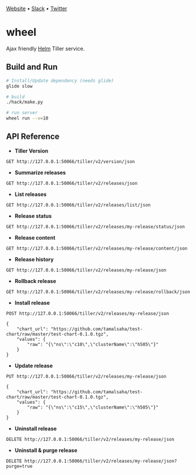 [Website](https://appscode.com) • [Slack](https://slack.appscode.com) • [Twitter](https://twitter.com/AppsCodeHQ)

# wheel
Ajax friendly [Helm](https://github.com/kubernetes/helm) Tiller service.

## Build and Run
```sh
# Install/Update dependency (needs glide)
glide slow

# build
./hack/make.py

# run server
wheel run --v=10
```

## API Reference

- **Tiller Version** 
```
GET http://127.0.0.1:50066/tiller/v2/version/json
```

- **Summarize releases** 
```
GET http://127.0.0.1:50066/tiller/v2/releases/json
```

- **List releases** 
```
GET http://127.0.0.1:50066/tiller/v2/releases/list/json
```

- **Release status**
```
GET http://127.0.0.1:50066/tiller/v2/releases/my-release/status/json
```

- **Release content**
```
GET http://127.0.0.1:50066/tiller/v2/releases/my-release/content/json
```

- **Release history**
```
GET http://127.0.0.1:50066/tiller/v2/releases/my-release/json
```

- **Rollback release**
```
GET http://127.0.0.1:50066/tiller/v2/releases/my-release/rollback/json
```

- **Install release**

```
POST http://127.0.0.1:50066/tiller/v2/releases/my-release/json

{
	"chart_url": "https://github.com/tamalsaha/test-chart/raw/master/test-chart-0.1.0.tgz",
	"values": {
		"raw": "{\"ns\":\"c10\",\"clusterName\":\"h505\"}"
	}
}
```

- **Update release**

```
PUT http://127.0.0.1:50066/tiller/v2/releases/my-release/json

{
	"chart_url": "https://github.com/tamalsaha/test-chart/raw/master/test-chart-0.1.0.tgz",
	"values": {
		"raw": "{\"ns\":\"c15\",\"clusterName\":\"h505\"}"
	}
}
```

- **Uninstall release**

```
DELETE http://127.0.0.1:50066/tiller/v2/releases/my-release/json
```

- **Uninstall & purge release**

```
DELETE http://127.0.0.1:50066/tiller/v2/releases/my-release/json?purge=true
```


